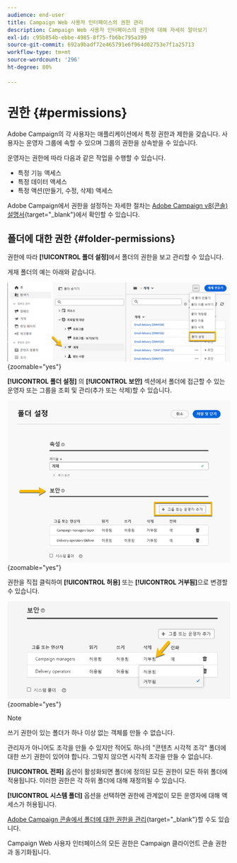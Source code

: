 ```yaml
---
audience: end-user
title: Campaign Web 사용자 인터페이스의 권한 관리
description: Campaign Web 사용자 인터페이스의 권한에 대해 자세히 알아보기
exl-id: c95b854b-ebbe-4985-8f75-fb6bc795a399
source-git-commit: 692a9badf72e465791e6f964d02753e7f1a25713
workflow-type: tm+mt
source-wordcount: '296'
ht-degree: 80%

---
```


# 권한 {#permissions}

Adobe Campaign의 각 사용자는 애플리케이션에서 특정 권한과 제한을 갖습니다. 사용자는 운영자 그룹에 속할 수 있으며 그룹의 권한을 상속받을 수 있습니다.

운영자는 권한에 따라 다음과 같은 작업을 수행할 수 있습니다.

* 특정 기능 액세스
* 특정 데이터 액세스
* 특정 액션(만들기, 수정, 삭제) 액세스

Adobe Campaign에서 권한을 설정하는 자세한 절차는 [Adobe Campaign v8(콘솔) 설명서](https://experienceleague.adobe.com/ko/docs/campaign/campaign-v8/admin/permissions/gs-permissions){target="_blank"}에서 확인할 수 있습니다.

## 폴더에 대한 권한 {#folder-permissions}

권한에 따라 **[!UICONTROL 폴더 설정]**&#x200B;에서 폴더의 권한을 보고 관리할 수 있습니다.

게재 폴더의 예는 아래와 같습니다.

![Adobe Campaign의 폴더 설정 예](assets/folder_settings.png){zoomable="yes"}

**[!UICONTROL 폴더 설정]** 의 **[!UICONTROL 보안]** 섹션에서 폴더에 접근할 수 있는 운영자 또는 그룹을 조회 및 관리(추가 또는 삭제)할 수 있습니다.

![Adobe Campaign의 폴더 보안 설정 예](assets/folder_security.png){zoomable="yes"}

권한을 직접 클릭하여 **[!UICONTROL 허용]** 또는 **[!UICONTROL 거부됨]**&#x200B;으로 변경할 수 있습니다.

![폴더 보안 설정에서 거부된 권한의 예](assets/folder_security_denied.png){zoomable="yes"}

>[!NOTE]
>
>쓰기 권한이 있는 폴더가 하나 이상 없는 객체를 만들 수 없습니다.
>
>관리자가 아니어도 조각을 만들 수 있지만 적어도 하나의 &quot;콘텐츠 시각적 조각&quot; 폴더에 대한 쓰기 권한이 있어야 합니다. 그렇지 않으면 시각적 조각을 만들 수 없습니다.

**[!UICONTROL 전파]** 옵션이 활성화되면 폴더에 정의된 모든 권한이 모든 하위 폴더에 적용됩니다. 이러한 권한은 각 하위 폴더에 대해 재정의될 수 있습니다.

**[!UICONTROL 시스템 폴더]** 옵션을 선택하면 권한에 관계없이 모든 운영자에 대해 액세스가 허용됩니다.

[Adobe Campaign 콘솔에서 폴더에 대한 권한을 관리](https://experienceleague.adobe.com/ko/docs/campaign/campaign-v8/admin/permissions/folder-permissions){target="_blank"}할 수도 있습니다.

Campaign Web 사용자 인터페이스의 모든 권한은 Campaign 클라이언트 콘솔 권한과 동기화됩니다.